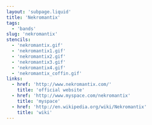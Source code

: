 ```yaml
---
layout: 'subpage.liquid'
title: 'Nekromantix'
tags:
  - 'bands'
slug: 'nekromantix'
stencils:
  - 'nekromantix.gif'
  - 'nekromantix1.gif'
  - 'nekromantix2.gif'
  - 'nekromantix3.gif'
  - 'nekromantix4.gif'
  - 'nekromantix_coffin.gif'
links:
  - href: 'http://www.nekromantix.com/'
    title: 'official website'
  - href: 'http://www.myspace.com/nekromantix'
    title: 'myspace'
  - href: 'http://en.wikipedia.org/wiki/Nekromantix'
    title: 'wiki'
---
```

